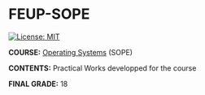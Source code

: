 # FEUP-SOPE
[![License: MIT](https://img.shields.io/badge/License-MIT-yellow.svg)](https://opensource.org/licenses/MIT)

**COURSE:** [Operating Systems](https://sigarra.up.pt/feup/en/ucurr_geral.ficha_uc_view?pv_ocorrencia_id=459478) (SOPE)

**CONTENTS:** Practical Works developped for the course

**FINAL GRADE:** 18
